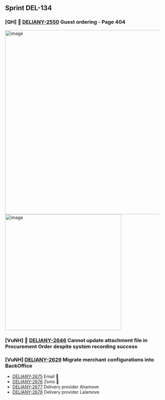 ## Sprint DEL-134

### [QH] 🚀 [DELIANY-2550](https://deliany.youtrack.cloud/issue/DELIANY-2550/Order-app-Guest-ordering-Page-404) Guest ordering - Page 404
<img width="600" alt="image" src="https://github.com/user-attachments/assets/e0dfc476-2667-4ea5-b73f-af6d3d434ecb" />
<br />
<img width="378" alt="image" src="https://github.com/user-attachments/assets/0d996514-ea06-4445-a140-33e8c5ba1b03" />



### [VuNH] 🚀 [DELIANY-2646](https://deliany.youtrack.cloud/issue/DELIANY-2646) Cannot update attachment file in Procurement Order despite system recording success
### [VuNH] [DELIANY-2629](https://deliany.youtrack.cloud/issue/DELIANY-2629) Migrate merchant configurations into BackOffice
  - [DELIANY-2675](https://deliany.youtrack.cloud/issue/DELIANY-2675) Email 🚀
  - [DELIANY-2676](https://deliany.youtrack.cloud/issue/DELIANY-2676) Zsms 🚀
  - [DELIANY-2677](https://deliany.youtrack.cloud/issue/DELIANY-2677) Delivery provider Ahamove
  - [DELIANY-2678](https://deliany.youtrack.cloud/issue/DELIANY-2678) Delivery provider Lalamove

